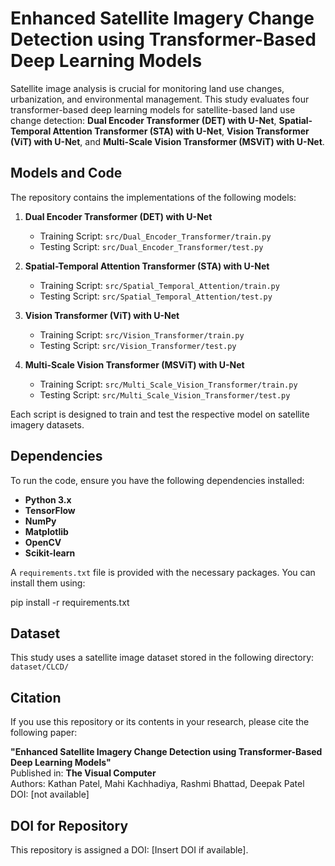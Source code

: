 # Enhanced Satellite Imagery Change Detection using Transformer-Based Deep Learning Models

Satellite image analysis is crucial for monitoring land use changes, urbanization, and environmental management. This study evaluates four transformer-based deep learning models for satellite-based land use change detection: **Dual Encoder Transformer (DET) with U-Net**, **Spatial-Temporal Attention Transformer (STA) with U-Net**, **Vision Transformer (ViT) with U-Net**, and **Multi-Scale Vision Transformer (MSViT) with U-Net**.

## Models and Code

The repository contains the implementations of the following models:

1. **Dual Encoder Transformer (DET) with U-Net**  
   - Training Script: `src/Dual_Encoder_Transformer/train.py`  
   - Testing Script: `src/Dual_Encoder_Transformer/test.py`

2. **Spatial-Temporal Attention Transformer (STA) with U-Net**  
   - Training Script: `src/Spatial_Temporal_Attention/train.py`  
   - Testing Script: `src/Spatial_Temporal_Attention/test.py`

3. **Vision Transformer (ViT) with U-Net**  
   - Training Script: `src/Vision_Transformer/train.py`  
   - Testing Script: `src/Vision_Transformer/test.py`

4. **Multi-Scale Vision Transformer (MSViT) with U-Net**  
   - Training Script: `src/Multi_Scale_Vision_Transformer/train.py`  
   - Testing Script: `src/Multi_Scale_Vision_Transformer/test.py`

Each script is designed to train and test the respective model on satellite imagery datasets.

## Dependencies

To run the code, ensure you have the following dependencies installed:

- **Python 3.x**
- **TensorFlow**
- **NumPy**
- **Matplotlib**
- **OpenCV**
- **Scikit-learn**

A `requirements.txt` file is provided with the necessary packages. You can install them using:

pip install -r requirements.txt

## Dataset

This study uses a satellite image dataset stored in the following directory: `dataset/CLCD/`

## Citation

If you use this repository or its contents in your research, please cite the following paper:

**"Enhanced Satellite Imagery Change Detection using Transformer-Based Deep Learning Models"**  
Published in: **The Visual Computer**  
Authors: Kathan Patel, Mahi Kachhadiya, Rashmi Bhattad, Deepak Patel  
DOI: [not available]

## DOI for Repository

This repository is assigned a DOI: [Insert DOI if available].

